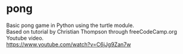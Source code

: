 # pong
Basic pong game in Python using the turtle module.<br>
Based on tutorial by Christian Thompson through freeCodeCamp.org Youtube video.<br>
https://www.youtube.com/watch?v=C6jJg9Zan7w
